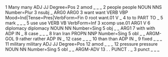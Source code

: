 1	Many	many	ADJ	JJ	Degree=Pos	2	amod	_	_	_
2	people	people	NOUN	NNS	Number=Plur	3	nsubj	_	ARG0	ARG0
3	want	want	VERB	VBP	Mood=Ind|Tense=Pres|VerbForm=Fin	0	root	want.01	V	_
4	to	to	PART	TO	_	5	mark	_	_	_
5	use	use	VERB	VB	VerbForm=Inf	3	xcomp	use.01	ARG1	V
6	diplomacy	diplomacy	NOUN	NN	Number=Sing	5	obj	_	_	ARG1
7	with	with	ADP	IN	_	8	case	_	_	_
8	Iran	Iran	PROPN	NNP	Number=Sing	5	obl	_	_	ARGM-GOL
9	rather	rather	ADP	IN	_	12	case	_	_	_
10	than	than	ADP	IN	_	9	fixed	_	_	_
11	military	military	ADJ	JJ	Degree=Pos	12	amod	_	_	_
12	pressure	pressure	NOUN	NN	Number=Sing	5	obl	_	_	ARGM-ADV
13	.	.	PUNCT	.	_	3	punct	_	_	_
